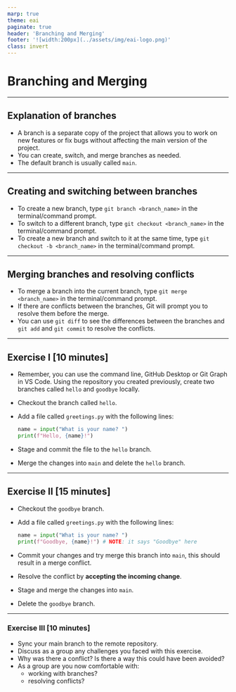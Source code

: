 ```yaml
---
marp: true
theme: eai
paginate: true
header: 'Branching and Merging'
footer: '![width:200px](../assets/img/eai-logo.png)'
class: invert
---
```


# Branching and Merging

---

## Explanation of branches

- A branch is a separate copy of the project that allows you to work on new features or fix bugs without affecting the main version of the project.
- You can create, switch, and merge branches as needed.
- The default branch is usually called `main`.

---

## Creating and switching between branches

- To create a new branch, type `git branch <branch_name>` in the terminal/command prompt.
- To switch to a different branch, type `git checkout <branch_name>` in the terminal/command prompt.
- To create a new branch and switch to it at the same time, type `git checkout -b <branch_name>` in the terminal/command prompt.

---

## Merging branches and resolving conflicts

- To merge a branch into the current branch, type `git merge <branch_name>` in the terminal/command prompt.
- If there are conflicts between the branches, Git will prompt you to resolve them before the merge.
- You can use `git diff` to see the differences between the branches and `git add` and `git commit` to resolve the conflicts.

---

## Exercise I [10 minutes]

- Remember, you can use the command line, GitHub Desktop or Git Graph in VS Code. Using the repository you created previously, create two branches called `hello` and `goodbye` locally.
- Checkout the branch called `hello`.
- Add a file called `greetings.py` with the following lines:

  ```python
  name = input("What is your name? ")
  print(f"Hello, {name}!")
  ```

- Stage and commit the file to the `hello` branch.
- Merge the changes into `main` and delete the `hello` branch.

---

## Exercise II [15 minutes]

- Checkout the `goodbye` branch.
- Add a file called `greetings.py` with the following lines:

  ```python
  name = input("What is your name? ")
  print(f"Goodbye, {name}!") # NOTE: it says "Goodbye" here
  ```

- Commit your changes and try merge this branch into `main`, this should result in a merge conflict.
- Resolve the conflict by **accepting the incoming change**.
- Stage and merge the changes into `main`.
- Delete the `goodbye` branch.

---

### Exercise III [10 minutes]

- Sync your main branch to the remote repository.
- Discuss as a group any challenges you faced with this exercise.
- Why was there a conflict? Is there a way this could have been avoided?
- As a group are you now comfortable with:
  - working with branches?
  - resolving conflicts?
